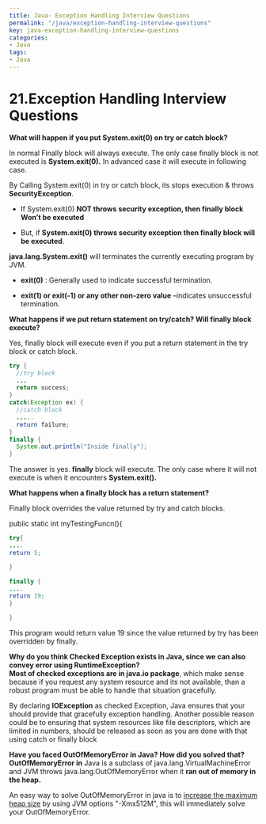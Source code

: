 ```yaml
---
title: Java- Exception Handling Interview Questions
permalink: "/java/exception-handling-interview-questions"
key: java-exception-handling-interview-questions
categories:
- Java
tags:
- Java
---
```


21.Exception Handling Interview Questions
=========================================

**What will happen if you put System.exit(0) on try or catch block?**

In normal Finally block will always execute. The only case finally block is not
executed is **System.exit(0).** In advanced case it will execute in following
case.

By Calling System.exit(0) in try or catch block, its stops execution & throws
**SecurityException**.

-   If System.exit(0) **NOT throws security exception, then finally block Won’t
    be executed**

-   But, if **System.exit(0) throws security exception then finally block will
    be executed**.

**java.lang.System.exit()** will terminates the currently executing program by
JVM.

-   **exit(0)** : Generally used to indicate successful termination.

-   **exit(1) or exit(-1) or any other non-zero value** –indicates unsuccessful
    termination.

**What happens if we put return statement on try/catch? Will finally block
execute?**

Yes, finally block will execute even if you put a return statement in the try
block or catch block.
```java
try {
  //try block
  ...
  return success;
}
catch(Exception ex) {
  //catch block
  .....
  return failure;
}
finally {
  System.out.println("Inside finally");
}
```

The answer is yes. **finally** block will execute. The only case where it will
not execute is when it encounters **System.exit().**

**What happens when a finally block has a return statement?**

Finally block overrides the value returned by try and catch blocks.

public static int myTestingFuncn(){

```java
try{
....
return 5;

}

finally {
....
return 19;
}

}
```


This program would return value 19 since the value returned by try has
been overridden by finally.

**Why do you think Checked Exception exists in Java, since we can also convey
error using RuntimeException?**  
**Most of checked exceptions are in java.io package**, which make sense because
if you request any system resource and its not available, than a robust program
must be able to handle that situation gracefully.

By declaring **IOException** as checked Exception, Java ensures that your should
provide that gracefully exception handling. Another possible reason could be to
ensuring that system resources like file descriptors, which are limited in
numbers, should be released as soon as you are done with that using catch or
finally block

**Have you faced OutOfMemoryError in Java? How did you solved that?**  
**OutOfMemoryError in** Java is a subclass of java.lang.VirtualMachineError and
JVM throws java.lang.OutOfMemoryError when it **ran out of memory in the heap.**

An easy way to solve OutOfMemoryError in java is to [increase the maximum heap
size](http://javarevisited.blogspot.com/2011/08/increase-heap-size-maven-ant.html) by
using JVM options "-Xmx512M", this will immediately solve your OutOfMemoryError.
